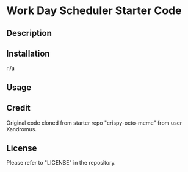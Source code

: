 # Work Day Scheduler Starter Code

## Description

## Installation
n/a

## Usage


## Credit
Original code cloned from starter repo "crispy-octo-meme" from user Xandromus. 

## License
Please refer to "LICENSE" in the repository.